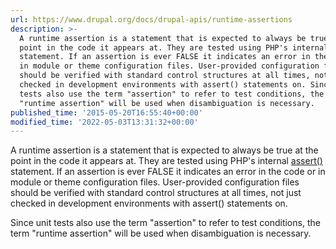 ```yaml
---
url: https://www.drupal.org/docs/drupal-apis/runtime-assertions
description: >-
  A runtime assertion is a statement that is expected to always be true at the
  point in the code it appears at. They are tested using PHP's internal assert()
  statement. If an assertion is ever FALSE it indicates an error in the code or
  in module or theme configuration files. User-provided configuration files
  should be verified with standard control structures at all times, not just
  checked in development environments with assert() statements on. Since unit
  tests also use the term "assertion" to refer to test conditions, the term
  "runtime assertion" will be used when disambiguation is necessary.
published_time: '2015-05-20T16:55:40+00:00'
modified_time: '2022-05-03T13:31:32+00:00'
---
```

A runtime assertion is a statement that is expected to always be true at the point in the code it appears at. They are tested using PHP's internal [assert()](http://www.php.net/assert) statement. If an assertion is ever FALSE it indicates an error in the code or in module or theme configuration files. User-provided configuration files should be verified with standard control structures at all times, not just checked in development environments with assert() statements on.

Since unit tests also use the term "assertion" to refer to test conditions, the term "runtime assertion" will be used when disambiguation is necessary.